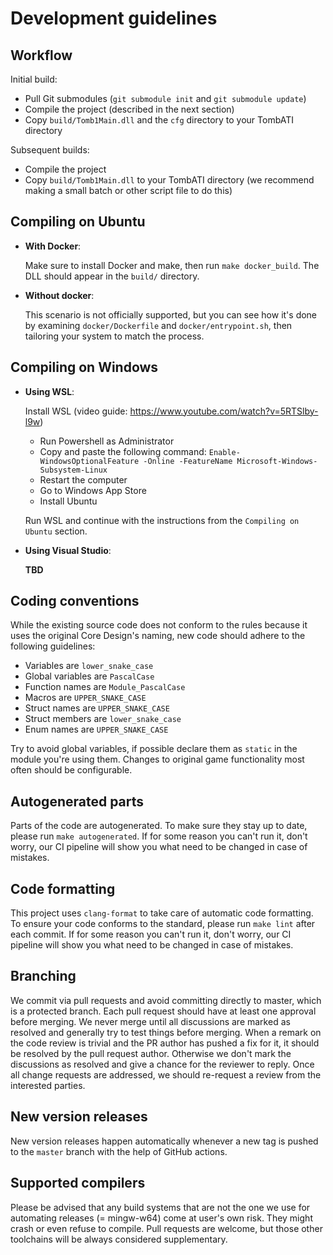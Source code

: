 # Development guidelines

## Workflow

Initial build:

- Pull Git submodules (`git submodule init` and `git submodule update`)
- Compile the project (described in the next section)
- Copy `build/Tomb1Main.dll` and the `cfg` directory to your TombATI directory

Subsequent builds:

- Compile the project
- Copy `build/Tomb1Main.dll` to your TombATI directory
  (we recommend making a small batch or other script file to do this)

## Compiling on Ubuntu

- **With Docker**:

    Make sure to install Docker and make, then run `make docker_build`.
    The DLL should appear in the `build/` directory.

- **Without docker**:

    This scenario is not officially supported, but you can see how it's done by
    examining `docker/Dockerfile` and `docker/entrypoint.sh`, then tailoring
    your system to match the process.

## Compiling on Windows

- **Using WSL**:

    Install WSL (video guide: https://www.youtube.com/watch?v=5RTSlby-l9w)

    - Run Powershell as Administrator
    - Copy and paste the following command: `Enable-WindowsOptionalFeature -Online -FeatureName Microsoft-Windows-Subsystem-Linux`
    - Restart the computer
    - Go to Windows App Store
    - Install Ubuntu

    Run WSL and continue with the instructions from the `Compiling on Ubuntu` section.

- **Using Visual Studio**:

    **TBD**

## Coding conventions

While the existing source code does not conform to the rules because it uses
the original Core Design's naming, new code should adhere to the following
guidelines:

- Variables are `lower_snake_case`
- Global variables are `PascalCase`
- Function names are `Module_PascalCase`
- Macros are `UPPER_SNAKE_CASE`
- Struct names are `UPPER_SNAKE_CASE`
- Struct members are `lower_snake_case`
- Enum names are `UPPER_SNAKE_CASE`

Try to avoid global variables, if possible declare them as `static` in the
module you're using them. Changes to original game functionality most often
should be configurable.

## Autogenerated parts

Parts of the code are autogenerated. To make sure they stay up to date, please
run `make autogenerated`. If for some reason you can't run it, don't worry, our
CI pipeline will show you what need to be changed in case of mistakes.

## Code formatting

This project uses `clang-format` to take care of automatic code formatting. To
ensure your code conforms to the standard, please run `make lint` after each
commit. If for some reason you can't run it, don't worry, our CI pipeline will
show you what need to be changed in case of mistakes.

## Branching

We commit via pull requests and avoid committing directly to master, which is
a protected branch. Each pull request should have at least one approval before
merging. We never merge until all discussions are marked as resolved and
generally try to test things before merging. When a remark on the code review
is trivial and the PR author has pushed a fix for it, it should be resolved by
the pull request author. Otherwise we don't mark the discussions as resolved
and give a chance for the reviewer to reply. Once all change requests are
addressed, we should re-request a review from the interested parties.

## New version releases

New version releases happen automatically whenever a new tag is pushed to the
`master` branch with the help of GitHub actions.

## Supported compilers

Please be advised that any build systems that are not the one we use for
automating releases (= mingw-w64) come at user's own risk. They might crash or
even refuse to compile. Pull requests are welcome, but those other toolchains
will be always considered supplementary.
